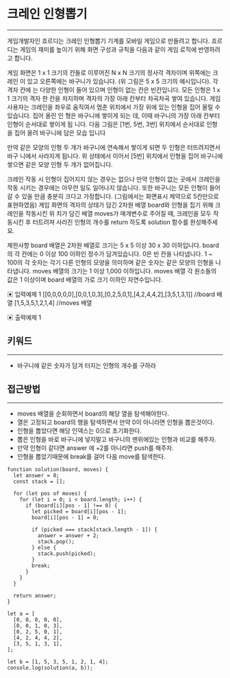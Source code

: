 # 크레인 인형뽑기

---

게임개발자인 죠르디는 크레인 인형뽑기 기계를 모바일 게임으로 만들려고 합니다.
죠르디는 게임의 재미를 높이기 위해 화면 구성과 규칙을 다음과 같이 게임 로직에 반영하려
고 합니다.

게임 화면은 1 x 1 크기의 칸들로 이루어진 N x N 크기의 정사각 격자이며 위쪽에는 크레인
이 있고 오른쪽에는 바구니가 있습니다. (위 그림은 5 x 5 크기의 예시입니다). 각 격자 칸에
는 다양한 인형이 들어 있으며 인형이 없는 칸은 빈칸입니다. 모든 인형은 1 x 1 크기의 격자
한 칸을 차지하며 격자의 가장 아래 칸부터 차곡차곡 쌓여 있습니다. 게임 사용자는 크레인을
좌우로 움직여서 멈춘 위치에서 가장 위에 있는 인형을 집어 올릴 수 있습니다. 집어 올린 인
형은 바구니에 쌓이게 되는 데, 이때 바구니의 가장 아래 칸부터 인형이 순서대로 쌓이게 됩
니다. 다음 그림은 [1번, 5번, 3번] 위치에서 순서대로 인형을 집어 올려 바구니에 담은 모습
입니다

만약 같은 모양의 인형 두 개가 바구니에 연속해서 쌓이게 되면 두 인형은 터뜨려지면서 바구
니에서 사라지게 됩니다. 위 상태에서 이어서 [5번] 위치에서 인형을 집어 바구니에 쌓으면
같은 모양 인형 두 개가 없어집니다.

크레인 작동 시 인형이 집어지지 않는 경우는 없으나 만약 인형이 없는 곳에서 크레인을 작동
시키는 경우에는 아무런 일도 일어나지 않습니다. 또한 바구니는 모든 인형이 들어갈 수 있을
만큼 충분히 크다고 가정합니다. (그림에서는 화면표시 제약으로 5칸만으로 표현하였음)
게임 화면의 격자의 상태가 담긴 2차원 배열 board와 인형을 집기 위해 크레인을 작동시킨 위
치가 담긴 배열 moves가 매개변수로 주어질 때, 크레인을 모두 작동시킨 후 터트려져 사라진
인형의 개수를 return 하도록 solution 함수를 완성해주세요.

제한사항
board 배열은 2차원 배열로 크기는 5 x 5 이상 30 x 30 이하입니다.
board의 각 칸에는 0 이상 100 이하인 정수가 담겨있습니다.
0은 빈 칸을 나타냅니다.
1 ~ 100의 각 숫자는 각기 다른 인형의 모양을 의미하며 같은 숫자는 같은 모양의 인형을 나
타냅니다.
moves 배열의 크기는 1 이상 1,000 이하입니다.
moves 배열 각 원소들의 값은 1 이상이며 board 배열의 가로 크기 이하인 자연수입니다.

▣ 입력예제 1
[[0,0,0,0,0],[0,0,1,0,3],[0,2,5,0,1],[4,2,4,4,2],[3,5,1,3,1]] //board 배열
[1,5,3,5,1,2,1,4] //moves 배열

▣ 출력예제 1

## 키워드

---

- 바구니에 같은 숫자가 담겨 터지는 인형의 개수를 구하라

## 접근방법

---

- moves 배열을 순회하면서 board의 해당 열을 탐색해야한다.
- 열은 고정되고 board의 행을 탐색하면서 만약 0이 아니라면 인형을 뽑은것이다.
- 인형을 뽑았다면 해당 인덱스는 0으로 초기화한다.
- 뽑은 인형을 바로 바구니에 넣지말고 바구니의 맨위에있는 인형과 비교를 해주자.
- 만약 인형이 같다면 answer 에 +2를 아니라면 push를 해주자.
- 인형을 뽑았기때문에 break를 걸어 다음 move를 탐색한다.

```
function solution(board, moves) {
  let answer = 0;
  const stack = [];

  for (let pos of moves) {
    for (let i = 0; i < board.length; i++) {
      if (board[i][pos - 1] !== 0) {
        let picked = board[i][pos - 1];
        board[i][pos - 1] = 0;

        if (picked === stack[stack.length - 1]) {
          answer = answer + 2;
          stack.pop();
        } else {
          stack.push(picked);
        }
        break;
      }
    }
  }

  return answer;
}

let a = [
  [0, 0, 0, 0, 0],
  [0, 0, 1, 0, 3],
  [0, 2, 5, 0, 1],
  [4, 2, 4, 4, 2],
  [3, 5, 1, 3, 1],
];

let b = [1, 5, 3, 5, 1, 2, 1, 4];
console.log(solution(a, b));
```

